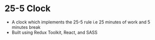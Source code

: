 # 25-5 Clock
- A clock which implements the 25-5 rule i.e 25 minutes of work and 5 minutes break
- Built using Redux Toolkit, React, and SASS